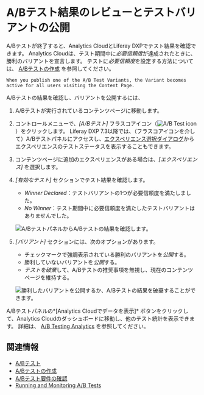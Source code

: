 # A/Bテスト結果のレビューとテストバリアントの公開

A/Bテストが終了すると、Analytics CloudとLiferay DXPでテスト結果を確認できます。 Analytics Cloudは、テスト期間中に*必要信頼度*が達成されたときに、勝利のバリアントを宣言します。 テストに*必要信頼度*を設定する方法については、 [A/Bテストの作成](./creating-ab-tests.md) を参照してください。

```{note}
When you publish one of the A/B Test Variants, the Variant becomes active for all users visiting the Content Page.
```

A/Bテストの結果を確認し、バリアントを公開するには、

1.  A/Bテストが実行されているコンテンツページに移動します。

2.  コントロールメニューで、*[A/Bテスト]* フラスコアイコン（![A/B Test icon](../../../images/icon-ab-testing.png)）をクリックします。 Liferay DXP 7.3以降では、（フラスコアイコンを介して）A/Bテストパネルにアクセスし、[エクスペリエンス選択ダイアログ](../../personalizing-site-experience/experience-personalization/content-page-personalization.md)からエクスペリエンスのテストステータスを表示することもできます。

3.  コンテンツページに追加のエクスペリエンスがある場合は、*[エクスペリエンス]* を選択します。

4.  *[有効なテスト]* セクションでテスト結果を確認します。

      - *Winner Declared*：テストバリアントの1つが必要信頼度を満たしました。
      - *No Winner*：テスト期間中に必要信頼度を満たしたテストバリアントはありませんでした。

    ![A/BテストパネルからA/Bテストの結果を確認します。](reviewing-ab-test-results-and-publishing-test-variants/images/01.png)

5.  *[バリアント]* セクションには、次のオプションがあります。

      - チェックマークで強調表示されている勝利のバリアントを*公開*する。
      - 勝利していないバリアントを*公開*する。
      - *テストを破棄*して、A/Bテストの推奨事項を無視し、現在のコンテンツページを維持する。

    ![勝利したバリアントを公開するか、A/Bテストの結果を破棄することができます。](reviewing-ab-test-results-and-publishing-test-variants/images/02.png)

A/Bテストパネルの*[Analytics Cloudでデータを表示]* ボタンをクリックして、Analytics Cloudのダッシュボードに移動し、他のテスト統計を表示できます。 詳細は、 [A/B Testing Analytics](https://learn.liferay.com/analytics-cloud/latest/ja/optimization/a-b-testing.html#summary) を参照してください。

## 関連情報

  - [A/Bテスト](./ab-testing.md)
  - [A/Bテストの作成](./creating-ab-tests.md)
  - [A/Bテスト要件の確認](./verifying-ab-test-requirements.md)
  - [Running and Monitoring A/B Tests](./running-and-monitoring-ab-tests)
